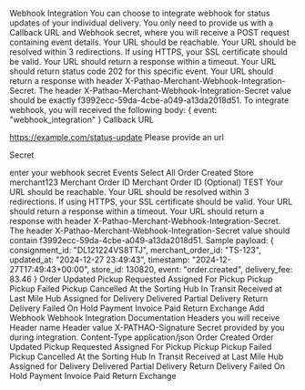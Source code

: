 Webhook Integration
You can choose to integrate webhook for status updates of your individual delivery. You only need to provide us with a Callback URL and Webhook secret, where you will receive a POST request containing event details.
Your URL should be reachable.
Your URL should be resolved within 3 redirections.
If using HTTPS, your SSL certificate should be valid.
Your URL should return a response within a timeout.
Your URL should return status code 202 for this specific event.
Your URL should return a response with header X-Pathao-Merchant-Webhook-Integration-Secret.
The header X-Pathao-Merchant-Webhook-Integration-Secret value should be exactly f3992ecc-59da-4cbe-a049-a13da2018d51.
To integrate webhook, you will received the following body:
{
   event: "webhook_integration"
}
Callback URL

https://example.com/status-update
Please provide an url

Secret

enter your webhook secret
Events
Select All
Order Created
Store
merchant123
Merchant Order ID
Merchant Order ID (Optional)
TEST
Your URL should be reachable.
Your URL should be resolved within 3 redirections.
If using HTTPS, your SSL certificate should be valid.
Your URL should return a response within a timeout.
Your URL should return a response with header X-Pathao-Merchant-Webhook-Integration-Secret.
The header X-Pathao-Merchant-Webhook-Integration-Secret value should contain f3992ecc-59da-4cbe-a049-a13da2018d51.
Sample payload:
{
   consignment_id: "DL121224VS8TTJ",
   merchant_order_id: "TS-123",
   updated_at: "2024-12-27 23:49:43",
   timestamp: "2024-12-27T17:49:43+00:00",
   store_id: 130820,
   event: "order.created",
   delivery_fee: 83.46
}
Order Updated
Pickup Requested
Assigned For Pickup
Pickup
Pickup Failed
Pickup Cancelled
At the Sorting Hub
In Transit
Received at Last Mile Hub
Assigned for Delivery
Delivered
Partial Delivery
Return
Delivery Failed
On Hold
Payment Invoice
Paid Return
Exchange
Add Webhook
Webhook Integration Documentation
Headers you will receive
Header name	Header value
X-PATHAO-Signature	Secret provided by you during integration.
Content-Type	application/json
Order Created
Order Updated
Pickup Requested
Assigned For Pickup
Pickup
Pickup Failed
Pickup Cancelled
At the Sorting Hub
In Transit
Received at Last Mile Hub
Assigned for Delivery
Delivered
Partial Delivery
Return
Delivery Failed
On Hold
Payment Invoice
Paid Return
Exchange
